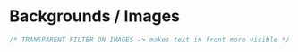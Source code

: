 # Backgrounds / Images




```css
/* TRANSPARENT FILTER ON IMAGES -> makes text in front more visible */


```


